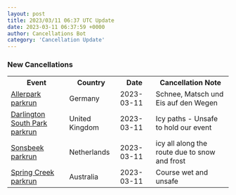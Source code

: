 ```yaml
---
layout: post
title: 2023/03/11 06:37 UTC Update
date: 2023-03-11 06:37:59 +0000
author: Cancellations Bot
category: 'Cancellation Update'
---
```


<h3>New Cancellations</h3>
<div class='hscrollable'>
<table style='width: 100%'>
    <tr>
        <th>Event</th>
        <th>Country</th>
        <th>Date</th>
        <th>Cancellation Note</th>
    </tr>
    <tr>
        <td><a href="https://www.parkrun.com.de/allerpark">Allerpark parkrun</a></td>
        <td>Germany</td>
        <td>2023-03-11</td>
        <td>Schnee, Matsch und Eis auf den Wegen</td>
    </tr>
    <tr>
        <td><a href="https://www.parkrun.org.uk/darlingtonsouthpark">Darlington South Park parkrun</a></td>
        <td>United Kingdom</td>
        <td>2023-03-11</td>
        <td>Icy paths - Unsafe to hold our event</td>
    </tr>
    <tr>
        <td><a href="https://www.parkrun.co.nl/sonsbeek">Sonsbeek parkrun</a></td>
        <td>Netherlands</td>
        <td>2023-03-11</td>
        <td>icy all along the route due to snow and frost</td>
    </tr>
    <tr>
        <td><a href="">Spring Creek parkrun</a></td>
        <td>Australia</td>
        <td>2023-03-11</td>
        <td>Course wet and unsafe</td>
    </tr>
</table>
</div>
